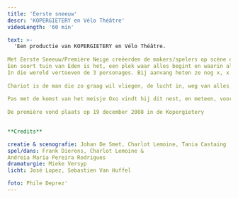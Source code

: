 ```yaml
---
title: 'Eerste sneeuw'
descr: 'KOPERGIETERY en Vélo Théâtre'
videoLength: '60 min'

text: >-
  'Een productie van KOPERGIETERY en Vélo Théâtre.  
  
Met Eerste Sneeuw/Première Neige creëerden de makers/spelers op scène een wondere wereld die je associeert met de kindertijd. Een open ruimte met daarin een aantal eenvoudige objecten die refereren naar oerelementen als aarde, water, lucht én naar de vier seizoenen.  
Een soort tuin van Eden is het, een plek waar alles begint en waarin alles mogelijk is.  
In die wereld vertoeven de 3 personages. Bij aanvang heten ze nog x, x en x maar wanneer ze elkaar ontmoeten krijgen ze een naam en een eigenheid.  
  
Chariot is de man die zo graag wil vliegen, de lucht in, weg van alles, op zoek naar de vrijheid. Waterzooi trekt rond met een zak aarde, op zoek naar een plek om zich te nestelen.  
  
Pas met de komst van het meisje Oxo vindt hij dit nest, en meteen, voor het eerst, de liefde.  
  
De première vond plaats op 19 december 2008 in de Kopergietery  
‍

**Credits**

creatie & scenografie: Johan De Smet, Charlot Lemoine, Tania Castaing  
spel/dans: Frank Dierens, Charlot Lemoine &  
Andreia Maria Pereira Rodrigues  
dramaturgie: Mieke Versyp  
licht: José Lopez, Sebastien Van Huffel

foto: Phile Deprez'
---
```

